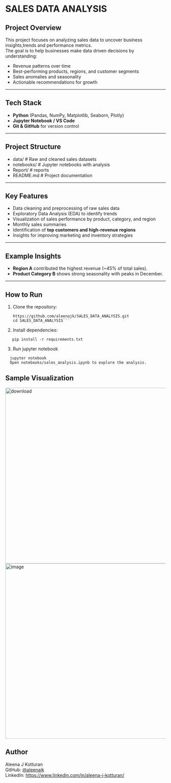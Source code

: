 # SALES DATA ANALYSIS

## Project Overview  
This project focuses on analyzing sales data to uncover business insights,trends and performance metrics.  
The goal is to help businesses make data driven decisions by understanding:  
- Revenue patterns over time  
- Best-performing products, regions, and customer segments  
- Sales anomalies and seasonality  
- Actionable recommendations for growth  

---

## Tech Stack  
- **Python** (Pandas, NumPy, Matplotlib, Seaborn, Plotly)  
- **Jupyter Notebook / VS Code**  
- **Git & GitHub** for version control  

---

## Project Structure  
- data/ # Raw and cleaned sales datasets
- notebooks/ # Jupyter notebooks with analysis
- Report/ # reports
-  README.md # Project documentation


---

## Key Features  
- Data cleaning and preprocessing of raw sales data  
- Exploratory Data Analysis (EDA) to identify trends  
- Visualization of sales performance by product, category, and region  
- Monthly sales summaries  
- Identification of **top customers and high-revenue regions**  
- Insights for improving marketing and inventory strategies  

---

## Example Insights  
- **Region A** contributed the highest revenue (~45% of total sales).  
- **Product Category B** shows strong seasonality with peaks in December.  


---

## How to Run  
1. Clone the repository:  
   ```
   https://github.com/aleenajk/SALES_DATA_ANALYSIS.git  
   cd SALES_DATA_ANALYSIS```
2. Install dependencies:
```
   pip install -r requirements.txt
```

3. Run jupyter notebook

```
  jupyter notebook
  Open notebooks/sales_analysis.ipynb to explore the analysis.
```
## Sample Visualization


<img width="723" height="552" alt="download" src="https://github.com/user-attachments/assets/f7655423-369c-445e-a5d6-d04ce98cbcc4" />
<img width="1037" height="551" alt="image" src="https://github.com/user-attachments/assets/cba5e952-fe71-4f7d-8670-de9a839bc0f1" />


## Author
Aleena J Kotturan  
GitHub: [@aleenajk ](https://github.com/aleenajk)   
LinkedIn: https://www.linkedin.com/in/aleena-j-kotturan/


